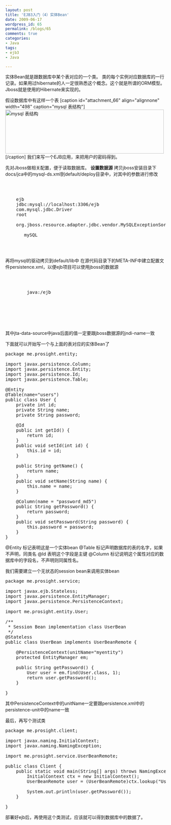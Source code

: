 ```yaml
---
layout: post
title: 'EJB3入门（4）实体Bean'
date: 2009-06-17
wordpress_id: 65
permalink: /blogs/65
comments: true
categories:
- Java
tags:
- ejb3
- Java

---
```

实体Bean就是跟数据库中某个表对应的一个类。 类的每个实例对应数据库的一行记录。如果用过hibernate的人一定很熟悉这个概念。这个就是所谓的ORM模型。Jboss就是使用的Hibernate来实现的。

假设数据库中有这样一个表
[caption id="attachment_66" align="alignnone" width="498" caption="mysql 表结构"]<a href="http://blog.prosight.me/wp-content/uploads/2009/06/12.png"><img src="http://blog.prosight.me/wp-content/uploads/2009/06/12.png" alt="mysql 表结构" title="mysql 表结构" width="498" height="138" class="size-full wp-image-66" /></a>[/caption]
我们来写一个EJB应用，来把用户的密码得到。

先对Jboss做相关配置，便于读取数据库。
**设置数据源**
拷贝jboss安装目录下docs/jca中的mysql-ds.xml到default/deploy目录中，对其中的参数进行修改
<pre class="prettyprint linenums">
<?xml version="1.0" encoding="UTF-8"?>
<datasources>
  <local-tx-datasource>
    <jndi-name>ejb</jndi-name>
    <connection-url>jdbc:mysql://localhost:3306/ejb</connection-url>
    <driver-class>com.mysql.jdbc.Driver</driver-class>
    <user-name>root</user-name>
    <password></password>
    <exception-sorter-class-name>org.jboss.resource.adapter.jdbc.vendor.MySQLExceptionSorter</exception-sorter-class-name>
    <metadata>
       <type-mapping>mySQL</type-mapping>
    </metadata>
  </local-tx-datasource>
</datasources>
</pre>

再将mysql的驱动拷贝到default/lib中
在源代码目录下的META-INF中建立配置文件persistence.xml，以便ejb项目可以使用jboss的数据源
<pre class="prettyprint linenums">
<?xml version="1.0" encoding="UTF-8"?>
<persistence xmlns="http://java.sun.com/xml/ns/persistence"
    xmlns:xsi="http://www.w3.org/2001/XMLSchema-instance"
    xsi:schemaLocation="http://java.sun.com/xml/ns/persistence
    http://java.sun.com/xml/ns/persistence/persistence_1_0.xsd"
    version="1.0">
    <persistence-unit name="myentity">
        <jta-data-source>java:/ejb</jta-data-source>
        <properties>
            <property name="hibernate.hbm2ddl.auto" value="none" />
            <property name="hibernate.dialect" value="org.hibernate.dialect.MySQL5Dialect" />
        </properties>
    </persistence-unit>
</persistence>
</pre>
其中jta-data-source中java后面的值一定要跟jboss数据源的jndi-name一致

下面就可以开始写一个与上面的表对应的实体Bean了
<pre class="prettyprint linenums">
package me.prosight.entity;

import javax.persistence.Column;
import javax.persistence.Entity;
import javax.persistence.Id;
import javax.persistence.Table;

@Entity
@Table(name="users")
public class User {
	private int id;
	private String name;
	private String password;

	@Id
	public int getId() {
		return id;
	}
	public void setId(int id) {
		this.id = id;
	}

	public String getName() {
		return name;
	}
	public void setName(String name) {
		this.name = name;
	}

	@Column(name = "password_md5")
	public String getPassword() {
		return password;
	}
	public void setPassword(String password) {
		this.password = password;
	}
}
</pre>

@Entity 标记表明这是一个实体bean
@Table 标记声明数据库的表的名字，如果不声明，同类名
@Id 表明这个字段是主键
@Column 标记说明这个属性对应的数据库中的字段名，不声明则同属性名。

我们需要建立一个无状态的session bean来调用实体bean
<pre class="prettyprint linenums">
package me.prosight.service;

import javax.ejb.Stateless;
import javax.persistence.EntityManager;
import javax.persistence.PersistenceContext;

import me.prosight.entity.User;

/**
 * Session Bean implementation class UserBean
 */
@Stateless
public class UserBean implements UserBeanRemote {

	@PersistenceContext(unitName="myentity")
	protected EntityManager em;

	public String getPassword() {
		User user = em.find(User.class, 1);
		return user.getPassword();
	}

}
</pre>
其中PersistenceContext中的unitName一定要跟persistence.xml中的persistence-unit中的name一致

最后，再写个测试类
<pre class="prettyprint linenums">
package me.prosight.client;

import javax.naming.InitialContext;
import javax.naming.NamingException;

import me.prosight.service.UserBeanRemote;

public class Client {
	public static void main(String[] args) throws NamingException {
		InitialContext ctx = new InitialContext();
		UserBeanRemote user = (UserBeanRemote)ctx.lookup("UserBean/remote");

		System.out.println(user.getPassword());
	}

}
</pre>
部署好ejb后，再使用这个类测试，应该就可以得到数据库中的数据了。
